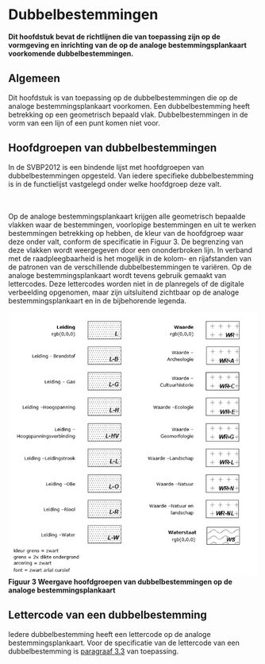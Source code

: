 # Dubbelbestemmingen
**Dit hoofdstuk bevat de richtlijnen die van toepassing zijn op de vormgeving en
inrichting van de op de analoge bestemmingsplankaart voorkomende
dubbelbestemmingen.**

## Algemeen
Dit hoofdstuk is van toepassing op de dubbelbestemmingen die op de analoge
bestemmingsplankaart voorkomen. Een dubbelbestemming heeft betrekking op een
geometrisch bepaald vlak. Dubbelbestemmingen in de vorm van een lijn of een punt
komen niet voor.

## Hoofdgroepen van dubbelbestemmingen
In de SVBP2012 is een bindende lijst met hoofdgroepen van dubbelbestemmingen
opgesteld. Van iedere specifieke dubbelbestemming is in de functielijst
vastgelegd onder welke hoofdgroep deze valt.  
</br></br>

Op de analoge bestemmingsplankaart krijgen alle geometrisch bepaalde vlakken
waar de bestemmingen, voorlopige bestemmingen en uit te werken bestemmingen
betrekking op hebben, de kleur van de hoofdgroep waar deze onder valt, conform
de specificatie in Figuur 3. De begrenzing van deze vlakken wordt weergegeven
door een ononderbroken lijn. In verband met de raadpleegbaarheid is het mogelijk
in de kolom- en rijafstanden van de patronen van de verschillende
dubbelbestemmingen te variëren. Op de analoge bestemmingsplankaart wordt tevens
gebruik gemaakt van lettercodes. Deze lettercodes worden niet in de planregels
of de digitale verbeelding opgenomen, maar zijn uitsluitend zichtbaar op de
analoge bestemmingsplankaart en in de bijbehorende legenda.

![](media/c740620890b464c615fc9c38ca39fab1.png)  
**Figuur 3 Weergave hoofdgroepen van dubbelbestemmingen op de analoge bestemmingsplankaart**

## Lettercode van een dubbelbestemming
Iedere dubbelbestemming heeft een lettercode op de analoge bestemmingsplankaart.
Voor de specificatie van de lettercode van een dubbelbestemming is [paragraaf 3.3](#lettercode-van-een-bestemming)
van toepassing.
